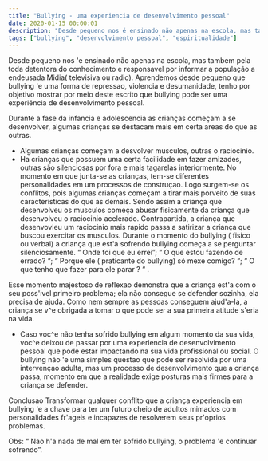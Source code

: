 ```yaml
---
title: "Bullying - uma experiencia de desenvolvimento pessoal"
date: 2020-01-15 00:00:01
description: "Desde pequeno nos é ensinado não apenas na escola, mas tambem pela toda detentora do conhecimento e responsavel por informar a população - a endeusada Midia( televisiva ou radio)"
tags: ["bullying", "desenvolvimento pessoal", "espiritualidade"]
---
```


Desde pequeno nos 'e ensinado não apenas na escola, mas tambem pela toda detentora do conhecimento e responsavel por informar a população a endeusada Midia( televisiva ou radio).
Aprendemos desde pequeno que bullying 'e uma forma de repressao, violencia e desumanidade, tenho por objetivo mostrar por meio deste escrito que bullying pode ser uma experiência de desenvolvimento pessoal.

Durante a fase da infancia e adolescencia as crianças começam a se desenvolver, algumas crianças se destacam mais em certa areas do que as outras.

- Algumas crianças começam a desvolver musculos, outras o raciocinio.
- Ha crianças que possuem uma certa facilidade em fazer amizades, outras são silenciosas por fora e mais tagarelas interiormente.
  No momento em que junta-se as crianças, tem-se diferentes personalidades em um processos de construçao. Logo surgem-se os conflitos, pois algumas crianças começam a tirar mais porveito de suas caracteristicas do que as demais.
  Sendo assim a criança que desenvolveu os musculos começa abusar fisicamente da criança que desenvolveu o raciocinio acelerado. Contrapartida, a criança que desenvovleu um raciocinio mais rapido passa a satirizar a criança que buscou exercitar os musculos.
  Durante o momento do bullying ( fisico ou verbal) a criança que est'a sofrendo bullying começa a se perguntar silenciosamente.
  “ Onde foi que eu errei”; “ O que estou fazendo de errado? “; “ Porque ele ( praticante do bullying) só mexe comigo? “; “ O que tenho que fazer para ele parar ? “ .

Esse momento majestoso de reflexao demonstra que a criança est'a com o seu poss'ivel primeiro problema; ela não consegue se defender sozinha, ela precisa de ajuda.
Como nem sempre as pessoas conseguem ajud'a-la, a criança se v^e obrigada a tomar o que pode ser a sua primeira atitude s'eria na vida.

- Caso voc^e não tenha sofrido bullying em algum momento da sua vida, voc^e deixou de passar por uma experiencia de desenvolvimento pessoal que pode estar impactando na sua vida profissional ou social.
  O bullying não 'e uma simples questao que pode ser resolvida por uma intervençao adulta, mas um processo de desenvolvimento que a criança passa, momento em que a realidade exige posturas mais firmes para a criança se defender.

Conclusao
Transformar qualquer conflito que a criança experiencia em bullying 'e a chave para ter um futuro cheio de adultos mimados com personalidades fr'ageis e incapazes de resolverem seus pr'oprios problemas.

Obs: “ Nao h'a nada de mal em ter sofrido bullying, o problema 'e continuar sofrendo”.
